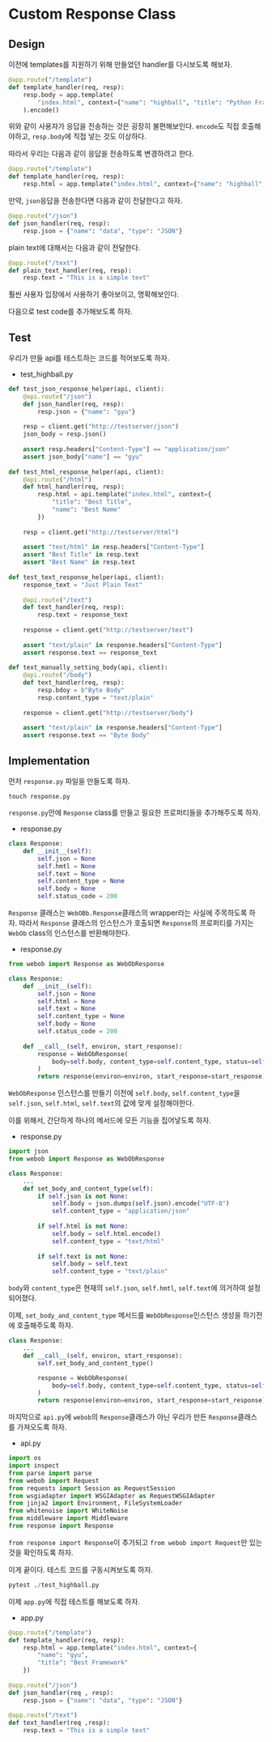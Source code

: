 # Custom Response Class

## Design
이전에 templates를 지원하기 위해 만들었던 handler를 다시보도록 해보자.

```py
@app.route("/template")
def template_handler(req, resp):
    resp.body = app.template(
        "index.html", context={"name": "highball", "title": "Python Framework"}
    ).encode()
```
위와 같이 사용자가 응답을 전송하는 것은 굉장히 불편해보인다. `encode`도 직접 호출해야하고, `resp.body`에 직접 넣는 것도 이상하다.

따라서 우리는 다음과 같이 응답을 전송하도록 변경하려고 한다.
```py
@app.route("/template")
def template_handler(req, resp):
    resp.html = app.template("index.html", context={"name": "highball", "title": "Best Framework"})
```

만약, `json`응답을 전송한다면 다음과 같이 전달한다고 하자.
```py
@app.route("/json")
def json_handler(req, resp):
    resp.json = {"name": "data", "type": "JSON"}
```

plain text에 대해서는 다음과 같이 전달한다. 

```py
@app.route("/text")
def plain_text_handler(req, resp):
    resp.text = "This is a simple text"
```

훨씬 사용자 입장에서 사용하기 좋아보이고, 명확해보인다.

다음으로 test code를 추가해보도록 하자.

## Test
우리가 만들 api를 테스트하는 코드를 적어보도록 하자.

- test_highball.py
```py
def test_json_response_helper(api, client):
    @api.route("/json")
    def json_handler(req, resp):
        resp.json = {"name": "gyu"}
        
    resp = client.get("http://testserver/json")
    json_body = resp.json()
    
    assert resp.headers["Content-Type"] == "application/json"
    assert json_body["name"] == "gyu"
    
def test_html_response_helper(api, client):
    @api.route("/html")
    def html_handler(req, resp):
        resp.html = api.template("index.html", context={
            "title": "Best Title",
            "name": "Best Name"
        })
        
    resp = client.get("http://testserver/html")
    
    assert "text/html" in resp.headers["Content-Type"]
    assert "Best Title" in resp.text
    assert "Best Name" in resp.text
    
def test_text_response_helper(api, client):
    response_text = "Just Plain Text"
    
    @api.route("/text")
    def text_handler(req, resp):
        resp.text = response_text
    
    response = client.get("http://testserver/text")
    
    assert "text/plain" in response.headers["Content-Type"]
    assert response.text == response_text
    
def text_manually_setting_body(api, client):
    @api.route("/body")
    def text_handler(req, resp):
        resp.bdoy = b"Byte Body"
        resp.content_type = "text/plain"
        
    response = client.get("http://testserver/body")
    
    assert "text/plain" in response.headers["Content-Type"]
    assert response.text == "Byte Body"
```

## Implementation
먼저 `response.py` 파일을 만들도록 하자.

```
touch response.py
```

`response.py`안에 `Response` class를 만들고 필요한 프로퍼티들을 추가해주도록 하자.

- response.py
```py
class Response:
    def __init__(self):
        self.json = None
        self.hmtl = None
        self.text = None
        self.content_type = None
        self.body = None
        self.status_code = 200
```

`Response` 클래스는 `WebOBb.Response`클래스의 wrapper라는 사실에 주목하도록 하자. 따라서 `Response` 클래스의 인스턴스가 호출되면 `Response`의 프로퍼티를 가지는 `WebOb` class의 인스턴스를 반환해야한다.

- response.py
```py
from webob import Response as WebObResponse

class Response:
    def __init__(self):
        self.json = None
        self.html = None
        self.text = None
        self.content_type = None
        self.body = None
        self.status_code = 200
        
    def __call__(self, environ, start_response):
        response = WebObResponse(
            body=self.body, content_type=self.content_type, status=self.status_code
        )
        return response(environ=environ, start_response=start_response)
```

`WebObResponse` 인스턴스를 만들기 이전에 `self.body`, `self.content_type`을 `self.json`, `self.html`, `self.text`의 값에 맞게 설정해야한다. 

이를 위해서, 간단하게 하나의 메서드에 모든 기능을 집어넣도록 하자.

- response.py
```py
import json
from webob import Response as WebObResponse

class Response:
    ...
    def set_body_and_content_type(self):
        if self.json is not None:
            self.body = json.dumps(self.json).encode("UTF-8")
            self.content_type = "application/json"
            
        if self.html is not None:
            self.body = self.html.encode()
            self.content_type = "text/html"
            
        if self.text is not None:
            self.body = self.text
            self.content_type = "text/plain"
```
`body`와 `content_type`은 현재의 `self.json`, `self.hmtl`, `self.text`에 의거하여 설정되어졌다.

이제, `set_body_and_content_type` 메서드를 `WebObResponse`인스턴스 생성을 하기전에 호출해주도록 하자.

```py
class Response:
    ...        
    def __call__(self, environ, start_response):
        self.set_body_and_content_type()

        response = WebObResponse(
            body=self.body, content_type=self.content_type, status=self.status_code
        )
        return response(environ=environ, start_response=start_response)

```

마지막으로 `api.py`에 `webob`의 `Response`클래스가 아닌 우리가 만든 `Response`클래스를 가져오도록 하자.

- api.py
```py
import os
import inspect
from parse import parse
from webob import Request
from requests import Session as RequestSession
from wsgiadapter import WSGIAdapter as RequestWSGIAdapter
from jinja2 import Environment, FileSystemLoader
from whitenoise import WhiteNoise
from middleware import Middleware
from response import Response
```
`from response import Response`이 추가되고 `from webob import Request`만 있는 것을 확인하도록 하자.

이게 끝이다. 테스트 코드를 구동시켜보도록 하자.
```py
pytest ./test_highball.py
```

이제 `app.py`에 직접 테스트를 해보도록 하자.

- app.py
```py
@app.route("/template")
def template_handler(req, resp):
    resp.html = app.template("index.html", context={
        "name": "gyu",
        "title": "Best Framework"
    })
    
@app.route("/json")
def json_handler(req , resp):
    resp.json = {"name": "data", "type": "JSON"}
    
@app.route("/text")
def text_handler(req ,resp):
    resp.text = "This is a simple text"
```
